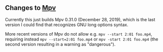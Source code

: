 ## Changes to [Mpv](https://mpv.io/)

Currently this just builds Mpv 0.31.0 (December 28, 2019), which is the last version I could find that recognizes GNU long options syntax.

More recent versions of Mpv do not allow e.g. `mpv --start 2:01 foo.mp4`, requiring instead `mpv --start=2:01 foo.mp4` or `mpv -start 2:01 foo.mp4` (the second version resulting in a warning as "dangerous").
